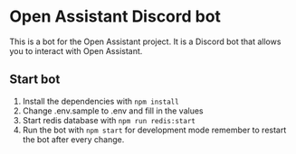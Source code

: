 # Open Assistant Discord bot

This is a bot for the Open Assistant project. It is a Discord bot that allows
you to interact with Open Assistant.

## Start bot

1. Install the dependencies with `npm install`
2. Change .env.sample to .env and fill in the values
3. Start redis database with `npm run redis:start`
4. Run the bot with `npm start` for development mode remember to restart the bot
   after every change.
